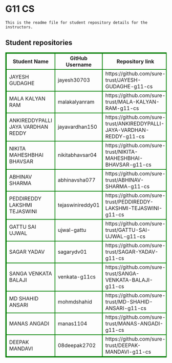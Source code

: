 # G11 CS
    This is the readme file for student repository details for the instructors.
## Student repositories 
<table style="border : 2px solid green; width:100%;">
<tr >
<th style="border : 2px solid green;">Student Name</th>
<th style="border : 2px solid green;">GitHub Username</th>
<th style="border : 2px solid green;">Repository link</th>
</tr>
<tr style="border : 2px solid green;">
<td style="border : 2px solid green;">JAYESH GUDAGHE</td> 

<td style="border : 2px solid green;">jayesh30703</td> 

<td style="border : 2px solid green;">https://github.com/sure-trust/JAYESH-GUDAGHE-g11-cs</td> 
</tr>

<tr style="border : 2px solid green;">
<td style="border : 2px solid green;">MALA KALYAN RAM</td> 

<td style="border : 2px solid green;">malakalyanram</td> 

<td style="border : 2px solid green;">https://github.com/sure-trust/MALA-KALYAN-RAM-g11-cs</td> 
</tr>

<tr style="border : 2px solid green;">
<td style="border : 2px solid green;">ANKIREDDYPALLI JAYA VARDHAN REDDY</td> 

<td style="border : 2px solid green;">jayavardhan150</td> 

<td style="border : 2px solid green;">https://github.com/sure-trust/ANKIREDDYPALLI-JAYA-VARDHAN-REDDY-g11-cs</td> 
</tr>

<tr style="border : 2px solid green;">
<td style="border : 2px solid green;">NIKITA MAHESHBHAI BHAVSAR</td> 

<td style="border : 2px solid green;">nikitabhavsar04</td> 

<td style="border : 2px solid green;">https://github.com/sure-trust/NIKITA-MAHESHBHAI-BHAVSAR-g11-cs</td> 
</tr>

<tr style="border : 2px solid green;">
<td style="border : 2px solid green;">ABHINAV SHARMA</td> 

<td style="border : 2px solid green;">abhinavsha077</td> 

<td style="border : 2px solid green;">https://github.com/sure-trust/ABHINAV-SHARMA-g11-cs</td> 
</tr>

<tr style="border : 2px solid green;">
<td style="border : 2px solid green;">PEDDIREDDY LAKSHMI TEJASWINI</td> 

<td style="border : 2px solid green;">tejaswinireddy01</td> 

<td style="border : 2px solid green;">https://github.com/sure-trust/PEDDIREDDY-LAKSHMI-TEJASWINI-g11-cs</td> 
</tr>

<tr style="border : 2px solid green;">
<td style="border : 2px solid green;">GATTU SAI UJWAL</td> 

<td style="border : 2px solid green;">ujwal-gattu</td> 

<td style="border : 2px solid green;">https://github.com/sure-trust/GATTU-SAI-UJWAL-g11-cs</td> 
</tr>

<tr style="border : 2px solid green;">
<td style="border : 2px solid green;">SAGAR YADAV</td> 

<td style="border : 2px solid green;">sagarydv01</td> 

<td style="border : 2px solid green;">https://github.com/sure-trust/SAGAR-YADAV-g11-cs</td> 
</tr>

<tr style="border : 2px solid green;">
<td style="border : 2px solid green;">SANGA VENKATA BALAJI</td> 

<td style="border : 2px solid green;">venkata-g11cs</td> 

<td style="border : 2px solid green;">https://github.com/sure-trust/SANGA-VENKATA-BALAJI-g11-cs</td> 
</tr>

<tr style="border : 2px solid green;">
<td style="border : 2px solid green;">MD SHAHID ANSARI</td> 

<td style="border : 2px solid green;">mohmdshahid</td> 

<td style="border : 2px solid green;">https://github.com/sure-trust/MD-SHAHID-ANSARI-g11-cs</td> 
</tr>

<tr style="border : 2px solid green;">
<td style="border : 2px solid green;">MANAS ANGADI</td> 

<td style="border : 2px solid green;">manas1104</td> 

<td style="border : 2px solid green;">https://github.com/sure-trust/MANAS-ANGADI-g11-cs</td> 
</tr>

<tr style="border : 2px solid green;">
<td style="border : 2px solid green;">DEEPAK MANDAVI</td> 

<td style="border : 2px solid green;">08deepak2702</td> 

<td style="border : 2px solid green;">https://github.com/sure-trust/DEEPAK-MANDAVI-g11-cs</td> 
</tr>
